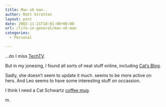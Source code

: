 ```yaml
---
title: Man oh man..
author: Matt Stratton
layout: post
date: 2002-11-21T18:01:00+00:00
url: /life-in-general/man-oh-man
categories:
  - Personal

---
```

&#8230;do I miss [TechTV][1].

But in my jonesing, I found all sorts of neat stuff online, including [Cat&#8217;s Blog][2].

Sadly, she doesn&#8217;t seem to update it much. seems to be more active on hers. And Leo seems to have some interesting stuff on occassion.

I think I need a Cat Schwartz [coffee mug][3].

m.

 [1]: http://www.techtv.com
 [2]: http://www.catsclicks.com/
 [3]: http://www.cafeshops.com/cp/prod.aspx?p=tech_tv.3510965
